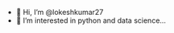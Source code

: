 - 👋 Hi, I’m @lokeshkumar27
- 👀 I’m interested in python and data science...

<!---
lokeshkumar27/lokeshkumar27 is a ✨ special ✨ repository because its `README.md` (this file) appears on your GitHub profile.
You can click the Preview link to take a look at your changes.
--->
